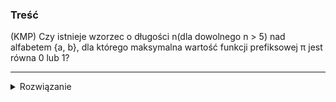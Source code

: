 ### Treść
(KMP)
Czy istnieje wzorzec o długości n(dla dowolnego n > 5) nad alfabetem {a, b}, dla którego maksymalna wartość funkcji prefiksowej π jest równa 0 lub 1?

------
<details><summary>Rozwiązanie</summary>
    
a) π jest równe 0 dla wzorca a(b)^{n-1}

b) π jest równe 1 dla wzorca aa(b)^{n-2}
<p>
    
